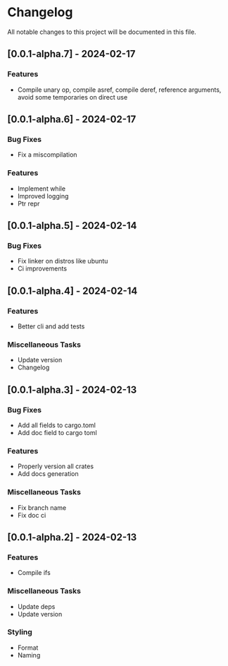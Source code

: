 # Changelog

All notable changes to this project will be documented in this file.

## [0.0.1-alpha.7] - 2024-02-17

### Features

- Compile unary op, compile asref, compile deref, reference arguments, avoid some temporaries on direct use

## [0.0.1-alpha.6] - 2024-02-17

### Bug Fixes

- Fix a miscompilation

### Features

- Implement while
- Improved logging
- Ptr repr

## [0.0.1-alpha.5] - 2024-02-14

### Bug Fixes

- Fix linker on distros like ubuntu
- Ci improvements

## [0.0.1-alpha.4] - 2024-02-14

### Features

- Better cli and add tests

### Miscellaneous Tasks

- Update version
- Changelog

## [0.0.1-alpha.3] - 2024-02-13

### Bug Fixes

- Add all fields to cargo.toml
- Add doc field to cargo toml

### Features

- Properly version all crates
- Add docs generation

### Miscellaneous Tasks

- Fix branch name
- Fix doc ci

## [0.0.1-alpha.2] - 2024-02-13

### Features

- Compile ifs

### Miscellaneous Tasks

- Update deps
- Update version

### Styling

- Format
- Naming

<!-- generated by git-cliff -->
